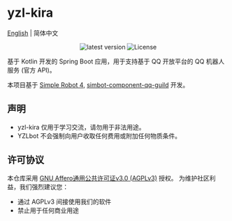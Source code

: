 # yzl-kira

[English](/README.md) | 简体中文

<div align="center">
  <img src="https://img.shields.io/github/last-commit/YZLbot/yzl-kira" alt=""/>
  <img src="https://img.shields.io/github/release/YZLbot/yzl-kira" alt="latest version" />
  <img src="https://img.shields.io/github/license/YZLbot/yzl-kira" alt="License"/>
</div>

基于 Kotlin 开发的 Spring Boot 应用，用于支持基于 QQ 开放平台的 QQ 机器人服务 (官方 API)。

本项目基于 [Simple Robot 4](https://github.com/simple-robot/simpler-robot), [simbot-component-qq-guild](https://github.com/simple-robot/simbot-component-qq-guild) 开发。

## 声明

- yzl-kira 仅用于学习交流，请勿用于非法用途。
- YZLbot 不会强制向用户收取任何费用或附加任何物质条件。

## 许可协议

本仓库采用 [GNU Affero通用公共许可证v3.0 (AGPLv3)](/LICENSE) 授权。
为维护社区利益，我们强烈建议您：

- 通过 AGPLv3 间接使用我们的软件
- 禁止用于任何商业用途
